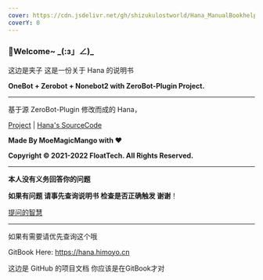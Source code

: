 ```yaml
---
cover: https://cdn.jsdelivr.net/gh/shizukulostworld/Hana_ManualBookhelper@main/.gitbook/assets/20210810_010328.jpg
coverY: 0
---
```


### 🌈Welcome~ \_(:з」∠)_

这边是夹子 这是一份关于 Hana 的说明书

**OneBot + Zerobot + Nonebot2 with ZeroBot-Plugin Project.**

---

基于源 ZeroBot-Plugin 修改而成的 Hana，

[Project](https://github.com/FloatTech/ZeroBot-Plugin) | [Hana's SourceCode](https://github.com/ShizukuLostWorld/Hana_ZeroBot_SourceCode)

**Made By MoeMagicMango with ❤**

**Copyright © 2021-2022 FloatTech. All Rights Reserved.**



---

**本人没有义务回答你的问题**

**如果有问题 请事先查询说明书 检查是否正确触发 谢谢**！

[提问的智慧](https://github.com/ryanhanwu/How-To-Ask-Questions-The-Smart-Way/blob/main/README-zh\_CN.md)

-----

如果有需要请优先查询这个哦

GitBook Here: https://hana.himoyo.cn

这边是 GitHub 的项目文档 你应该是在GitBook才对
